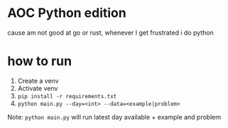 # AOC Python edition

cause am not good at go or rust, whenever I get frustrated i do python

# how to run

1. Create a venv
2. Activate venv
3. `pip install -r requirements.txt`
4. `python main.py --day=<int> --data=<example|problem>`

Note: `python main.py` will run latest day available + example and problem
